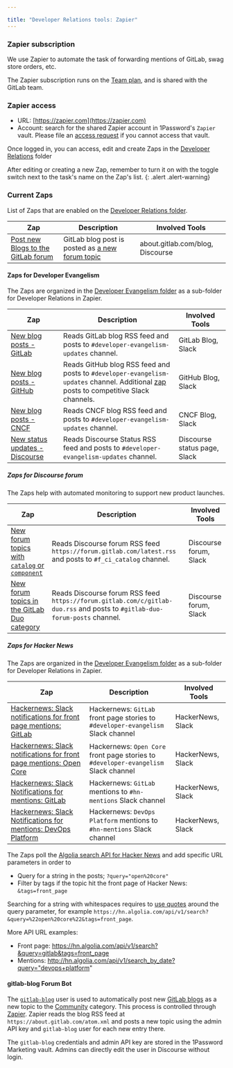 ```yaml
---

title: "Developer Relations tools: Zapier"
---
```








### Zapier subscription

We use Zapier to automate the task of forwarding mentions of GitLab, swag store orders, etc.

The Zapier subscription runs on the [Team plan](https://zapier.com/app/billing/plans), and is shared with the GitLab team.

### Zapier access

- URL: [https://zapier.com](https://zapier.com)
- Account: search for the shared Zapier account in 1Password's `Zapier` vault. Please file an [access request](/handbook/business-technology/team-member-enablement/onboarding-access-requests/access-requests/) if you cannot access that vault.

Once logged in, you can access, edit and create Zaps in the [Developer Relations](https://zapier.com/app/zaps/folder/275996) folder

<i class="fas fa-hand-point-right" aria-hidden="true" style="color: rgb(138, 109, 59)
;"></i> After editing or creating a new Zap, remember to turn it on with the toggle switch next to the task's name on the Zap's list.
{: .alert .alert-warning}

### Current Zaps

List of Zaps that are enabled on the [Developer Relations folder](https://zapier.com/app/zaps/folder/275996).

| Zap | Description | Involved Tools |
| --- | --- | --- |
| [Post new Blogs to the GitLab forum](https://zapier.com/app/editor/148450001) | GitLab blog post is posted as [a new forum topic](/handbook/marketing/developer-relations/workflows-tools/#gitlab-blog-forum-bot) | about.gitlab.com/blog, Discourse | 

#### Zaps for Developer Evangelism 

The Zaps are organized in the [Developer Evangelism folder](https://zapier.com/app/zaps/folder/1561876) as a sub-folder for Developer Relations in Zapier.

| Zap | Description | Involved Tools |
| --- | --- | --- |
| [New blog posts - GitLab](https://zapier.com/editor/183958722) | Reads GitLab blog RSS feed and posts to `#developer-evangelism-updates` channel. | GitLab Blog, Slack | 
| [New blog posts - GitHub](https://zapier.com/editor/216104703) | Reads GitHub blog RSS feed and posts to `#developer-evangelism-updates` channel. Additional [zap](https://zapier.com/editor/219093798) posts to competitive Slack channels. | GitHub Blog, Slack | 
| [New blog posts - CNCF](https://zapier.com/editor/216110068) | Reads CNCF blog RSS feed and posts to `#developer-evangelism-updates` channel. | CNCF Blog, Slack | 
| [New status updates - Discourse](https://zapier.com/editor/216106524) | Reads Discourse Status RSS feed and posts to `#developer-evangelism-updates` channel. | Discourse status page, Slack | 

##### Zaps for Discourse forum

The Zaps help with automated monitoring to support new product launches.

| Zap | Description | Involved Tools |
| --- | --- | --- |
| [New forum topics with `catalog` or `component`](https://zapier.com/editor/219212925/) | Reads Discourse forum RSS feed `https://forum.gitlab.com/latest.rss` and posts to `#f_ci_catalog` channel. | Discourse forum, Slack | 
| [New forum topics in the GitLab Duo category](https://zapier.com/editor/219218779) | Reads Discourse forum RSS feed `https://forum.gitlab.com/c/gitlab-duo.rss` and posts to `#gitlab-duo-forum-posts` channel. | Discourse forum, Slack | 

##### Zaps for Hacker News

The Zaps are organized in the [Developer Evangelism folder](https://zapier.com/app/zaps/folder/1561876) as a sub-folder for Developer Relations in Zapier.

| Zap | Description | Involved Tools |
| --- | --- | --- |
| [Hackernews: Slack notifications for front page mentions: GitLab](https://zapier.com/app/editor/58944326) | Hackernews: `GitLab` front page stories to `#developer-evangelism` Slack channel | HackerNews, Slack |
| [Hackernews: Slack notifications for front page mentions: Open Core](https://zapier.com/webintent/edit-zap/159764533) | Hackernews: `Open Core` front page stories to `#developer-evangelism` Slack channel | HackerNews, Slack |
| [Hackernews: Slack Notifications for mentions: GitLab](https://zapier.com/app/editor/52810208) | Hackernews: `GitLab` mentions to `#hn-mentions` Slack channel |  HackerNews, Slack |
| [Hackernews: Slack Notifications for mentions: DevOps Platform](https://zapier.com/app/editor/131452972) | Hackernews: `DevOps Platform` mentions to `#hn-mentions` Slack channel |  HackerNews, Slack |

The Zaps poll the [Algolia search API for Hacker News](https://hn.algolia.com/api) and add specific URL parameters in order to 

- Query for a string in the posts; `?query="open%20core"`
- Filter by tags if the topic hit the front page of Hacker News: `&tags=front_page` 

Searching for a string with whitespaces requires to [use quotes](https://www.algolia.com/doc/api-reference/api-parameters/filters/#usage-notes) around the query parameter, for example `https://hn.algolia.com/api/v1/search?&query=%22open%20core%22&tags=front_page`. 

More API URL examples:

- Front page: https://hn.algolia.com/api/v1/search?&query=gitlab&tags=front_page
- Mentions: http://hn.algolia.com/api/v1/search_by_date?query="devops+platform"


#### gitlab-blog Forum Bot

The [`gitlab-blog`](https://forum.gitlab.com/u/gitlab-blog/summary) user is used to automatically post new [GitLab blogs](https://about.gitlab.com/blog/) as a new topic to the [Community](https://forum.gitlab.com/c/community/39) category.  This process is controlled through [Zapier](https://zapier.com/app/editor/148450001).  Zapier reads the blog RSS feed at `https://about.gitlab.com/atom.xml` and posts a new topic using the admin API key and `gitlab-blog` user for each new entry there.

The `gitlab-blog` credentials and admin API key are stored in the 1Password Marketing vault. Admins can directly edit the user in Discourse without login.
